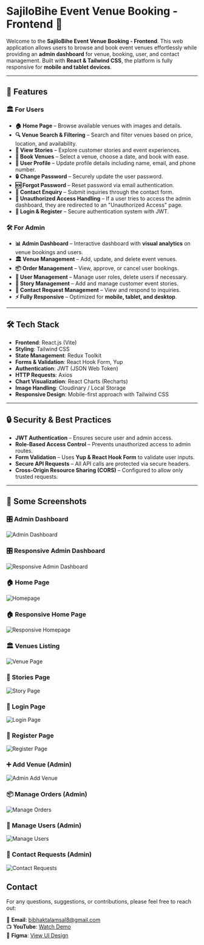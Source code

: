 # SajiloBihe Event Venue Booking - Frontend 🚀

Welcome to the **SajiloBihe Event Venue Booking - Frontend**. This web application allows users to browse and book event venues effortlessly while providing an **admin dashboard** for venue, booking, user, and contact management. Built with **React & Tailwind CSS**, the platform is fully responsive for **mobile and tablet devices**.

---

## 🌟 Features

### 🏛️ **For Users**

- **🏠 Home Page** – Browse available venues with images and details.
- **🔍 Venue Search & Filtering** – Search and filter venues based on price, location, and availability.
- **📖 View Stories** – Explore customer stories and event experiences.
- **📅 Book Venues** – Select a venue, choose a date, and book with ease.
- **👤 User Profile** – Update profile details including name, email, and phone number.
- **🔒 Change Password** – Securely update the user password.
- **🆘 Forgot Password** – Reset password via email authentication.
- **📩 Contact Enquiry** – Submit inquiries through the contact form.
- **🚫 Unauthorized Access Handling** – If a user tries to access the admin dashboard, they are redirected to an "Unauthorized Access" page.
- **🔑 Login & Register** – Secure authentication system with JWT.

### 🛠️ **For Admin**

- **📊 Admin Dashboard** – Interactive dashboard with **visual analytics** on venue bookings and users.
- **🏛️ Venue Management** – Add, update, and delete event venues.
- **📦 Order Management** – View, approve, or cancel user bookings.
- **👥 User Management** – Manage user roles, delete users if necessary.
- **📖 Story Management** – Add and manage customer event stories.
- **📩 Contact Request Management** – View and respond to inquiries.
- **⚡ Fully Responsive** – Optimized for **mobile, tablet, and desktop**.

---

## 🛠️ Tech Stack

- **Frontend**: React.js (Vite)
- **Styling**: Tailwind CSS
- **State Management**: Redux Toolkit
- **Forms & Validation**: React Hook Form, Yup
- **Authentication**: JWT (JSON Web Token)
- **HTTP Requests**: Axios
- **Chart Visualization**: React Charts (Recharts)
- **Image Handling**: Cloudinary / Local Storage
- **Responsive Design**: Mobile-first approach with Tailwind CSS

---

## 🔒 Security & Best Practices

- **JWT Authentication** – Ensures secure user and admin access.
- **Role-Based Access Control** – Prevents unauthorized access to admin routes.
- **Form Validation** – Uses **Yup & React Hook Form** to validate user inputs.
- **Secure API Requests** – All API calls are protected via secure headers.
- **Cross-Origin Resource Sharing (CORS)** – Configured to allow only trusted requests.

---

## 📸 Some Screenshots

### 🎛️ Admin Dashboard

![Admin Dashboard](appscreenshots/admindashboard.png)

### 🎛️ Responsive Admin Dashboard

![Responsive Admin Dashboard](appscreenshots/responsiveadmin.png)

### 🏠 Home Page

![Homepage](appscreenshots/homepage.png)

### 🏠 Responsive Home Page

![Responsive Homepage](appscreenshots/rh.png)

### 🏛️ Venues Listing

![Venue Page](appscreenshots/venue.png)

### 📖 Stories Page

![Story Page](appscreenshots/story.png)

### 🔑 Login Page

![Login Page](appscreenshots/login.png)

### 📝 Register Page

![Register Page](appscreenshots/register.png)

### ➕ Add Venue (Admin)

![Admin Add Venue](appscreenshots/venueadmin.png)

### 📦 Manage Orders (Admin)

![Manage Orders](appscreenshots/manageorder.png)

### 👥 Manage Users (Admin)

![Manage Users](appscreenshots/manageuser.png)

### 📩 Contact Requests (Admin)

![Contact Requests](appscreenshots/managecontact.png)

## Contact
For any questions, suggestions, or contributions, please feel free to reach out:

📧 **Email**: [bibhaktalamsal8@gmail.com](mailto:bibhaktalamsal8@gmail.com)  
📺 **YouTube**: [Watch Demo](https://www.youtube.com/watch?v=on68fdI86wM)  
🎨 **Figma**: [View UI Design](https://www.figma.com/design/vG29hg5fuXrRVLyl0dUhUP/SajiloBihe-Web?m=auto&t=ubfUEcRt8ZE8gGZE-1)  
